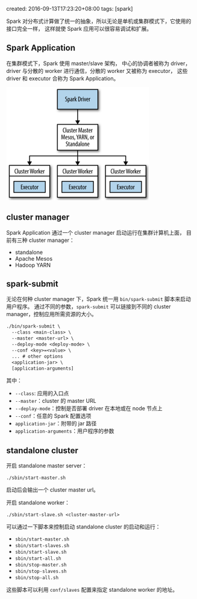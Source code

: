 created: 2016-09-13T17:23:20+08:00
tags: [spark]


Spark 对分布式计算做了统一的抽象，所以无论是单机或集群模式下，它使用的接口完全一样，
这样就使 Spark 应用可以很容易调试和扩展。


## Spark Application

在集群模式下，Spark 使用 master/slave 架构，
中心的协调者被称为 driver，driver 与分散的 worker 进行通信，分散的 worker 又被称为 executor，
这些 driver 和 executor 合称为 Spark Application。

![Spark Application](/media/spark/spark_application.png)


## cluster manager

Spark Application 通过一个 cluster manager 启动运行在集群计算机上面，
目前有三种 cluster manager：

* standalone
* Apache Mesos
* Hadoop YARN


## spark-submit

无论在何种 cluster manager 下，Spark 统一用 `bin/spark-submit` 脚本来启动用户程序。
通过不同的参数，`spark-submit` 可以链接到不同的 cluster manager，控制应用所需资源的大小。

```
./bin/spark-submit \
  --class <main-class> \
  --master <master-url> \
  --deploy-mode <deploy-mode> \
  --conf <key>=<value> \
  ... # other options
  <application-jar> \
  [application-arguments]
```

其中：

* `--class`: 应用的入口点
* `--master`：cluster 的 master URL
* `--deplay-mode`：控制是否部署 driver 在本地或在 node 节点上
* `--conf`：任意的 Spark 配置选项
* `application-jar`：附带的 jar 路径
* `application-arguments`：用户程序的参数


## standalone cluster

开启 standalone master server：

```
./sbin/start-master.sh
```

启动后会输出一个 cluster master url。


开启 standalone worker：

```
./sbin/start-slave.sh <cluster-master-url>
```


可以通过一下脚本来控制启动 standalone cluster 的启动和运行：

* `sbin/start-master.sh`
* `sbin/start-slaves.sh`
* `sbin/start-slave.sh`
* `sbin/start-all.sh`
* `sbin/stop-master.sh`
* `sbin/stop-slaves.sh`
* `sbin/stop-all.sh`

这些脚本可以利用 `conf/slaves` 配置来指定 standalone worker 的地址。
